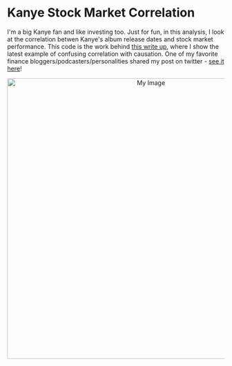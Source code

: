 # Kanye Stock Market Correlation

I'm a big Kanye fan and like investing too. Just for fun, in this analysis, I look at the correlation betwen Kanye's album release dates and stock market performance. This code is the work behind [this write up](https://medium.com/@n_feifel/the-stock-market-does-better-when-kanye-drops-an-album-9ea5383fe37c), where I show the latest example of confusing correlation with causation. One of my favorite finance bloggers/podcasters/personalities shared my post on twitter - [see it here](https://twitter.com/michaelbatnick/status/1199390114809614337)!

<p align="center">
  <a href="https://medium.com/@n_feifel/the-stock-market-does-better-when-kanye-drops-an-album-9ea5383fe37c">
      <img src="https://github.com/nfeifel/analytics/blob/master/projects/kanye_stock_market_correlation/cover_image.jpeg" alt="My Image" width="650" />
  </a>
</p>
